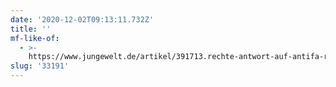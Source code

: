 ```yaml
---
date: '2020-12-02T09:13:11.732Z'
title: ''
mf-like-of:
  - >-
    https://www.jungewelt.de/artikel/391713.rechte-antwort-auf-antifa-reaktion%C3%A4res-feindbild.html
slug: '33191'
---
```

